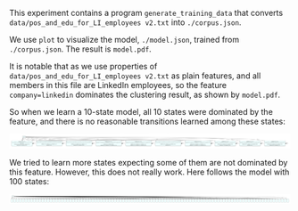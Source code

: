 This experiment contains a program `generate_training_data` that
converts `data/pos_and_edu_for_LI_employees v2.txt` into
`./corpus.json`.


We use `plot` to visualize the model, `./model.json`, trained from
`./corpus.json`. The result is `model.pdf`.

It is notable that as we use properties of
`data/pos_and_edu_for_LI_employees v2.txt` as plain features, and all
members in this file are LinkedIn employees, so the feature
`company=linkedin` dominates the clustering result, as shown by
`model.pdf`.

So when we learn a 10-state model, all 10 states were dominated by the feature, and there is no reasonable transitions learned among these states:

<img src="./model-10state.pdf" />

We tried to learn more states expecting some of them are not dominated by this feature.  However, this does not really work.  Here follows the model with 100 states:

<img src="./model-100state.pdf" />